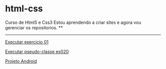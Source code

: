 # html-css
 Curso de Html5 e Css3
 Estou aprendendo a criar sites e agora vou gerenciar os repositorios.
 **
 ***
 
 <a href="https://neootavio.github.io/html-css/exercicios/ex001.html">Executar exercicio 01</a>

<a href="https://neootavio.github.io/html-css/exercicios/ex020/pseudoclasse.html"> Executar pseudo-classe ex020</a>

<a href="https://neootavio.github.io/projeto-android/index.html">Projeto Android</a>
